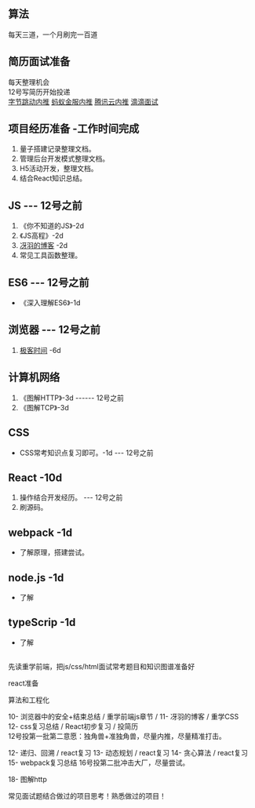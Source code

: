 ## 算法
每天三道，一个月刷完一百道

## 简历面试准备
每天整理机会  
12号写简历开始投递  
[字节跳动内推](https://juejin.im/post/5eba166a6fb9a043740ba507)
[蚂蚁金服内推](https://juejin.im/post/5ea6d2c5e51d454dc1465ae5)
[腾讯云内推](https://juejin.im/post/5eb422e66fb9a0434745e724)
[滴滴面试](https://juejin.im/post/5f07deb1f265da22f955a1bb)

## 项目经历准备 -工作时间完成
1. 量子搭建记录整理文档。  
2. 管理后台开发模式整理文档。
3. H5活动开发，整理文档。
4. 结合React知识总结。

## JS --- 12号之前
1. 《你不知道的JS》-2d
2. 《JS高程》-2d
3. [冴羽的博客](https://github.com/mqyqingfeng/Blog) -2d
4. 常见工具函数整理。

## ES6 --- 12号之前
- 《深入理解ES6》-1d
   
## 浏览器 --- 12号之前
1. [极客时间](https://time.geekbang.org/column/intro/216) -6d

## 计算机网络
1. 《图解HTTP》-3d ------ 12号之前
2. 《图解TCP》-3d

## CSS
- CSS常考知识点复习即可。-1d  --- 12号之前

## React -10d
1. 操作结合开发经历。 --- 12号之前
2. 刷源码。

## webpack -1d
- 了解原理，搭建尝试。

## node.js -1d
- 了解

## typeScrip -1d
- 了解

## 
先读重学前端，把js/css/html面试常考题目和知识图谱准备好

react准备

算法和工程化


10- 浏览器中的安全+结束总结 / 重学前端js章节 /
11- 冴羽的博客 / 重学CSS  
12- css复习总结 / React初步复习 / 投简历  
12号投第一批第二意愿：独角兽+准独角兽，尽量内推，尽量精准打击。

12- 递归、回溯 / react复习
13- 动态规划 / react复习
14- 贪心算法 / react复习
15- webpack复习总结
16号投第二批冲击大厂，尽量尝试。

18- 图解http

常见面试题结合做过的项目思考！熟悉做过的项目！